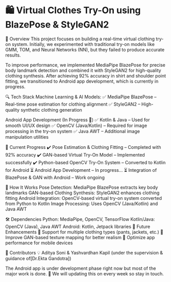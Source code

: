 # 🛍️ Virtual Clothes Try-On using BlazePose & StyleGAN2
📌 Overview
This project focuses on building a real-time virtual clothing try-on system. Initially, we experimented with traditional try-on models like GMM, TOM, and Neural Networks (NN), but they failed to produce accurate results.

To improve performance, we implemented MediaPipe BlazePose for precise body landmark detection and combined it with StyleGAN2 for high-quality clothing synthesis. After achieving 92% accuracy in shirt and shoulder point fitting, we transitioned to Android app development, which is currently in progress.

🔍 Tech Stack
Machine Learning & AI Models:
✅ MediaPipe BlazePose – Real-time pose estimation for clothing alignment
✅ StyleGAN2 – High-quality synthetic clothing generation

Android App Development (In Progress 🚧)
✅ Kotlin & Java – Used for smooth UI/UX design
✅ OpenCV (Java/Kotlin) – Required for image processing in the try-on system
✅ Java AWT – Additional image manipulation utilities

🚀 Current Progress
✔️ Pose Estimation & Clothing Fitting – Completed with 92% accuracy
✔️ GAN-based Virtual Try-On Model – Implemented successfully
✔️ Python-based OpenCV Try-On System – Converted to Kotlin for Android
⏳ Android App Development – In progress...
⏳ Integration of BlazePose & GAN with Android – Work ongoing

🔧 How It Works
Pose Detection: MediaPipe BlazePose extracts key body landmarks
GAN-based Clothing Synthesis: StyleGAN2 enhances clothing fitting
Android Integration: OpenCV-based virtual try-on system converted from Python to Kotlin
Image Processing: Uses OpenCV (Java/Kotlin) and Java AWT

🛠️ Dependencies
Python: MediaPipe, OpenCV, TensorFlow
Kotlin/Java: OpenCV (Java), Java AWT
Android: Kotlin, Jetpack libraries
🔮 Future Enhancements
🔹 Support for multiple clothing types (pants, jackets, etc.)
🔹 Improve GAN-based texture mapping for better realism
🔹 Optimize app performance for mobile devices

🤝 Contributors
💡 Aditya Soni & Yashvardhan Kapil (under the supervision & guidance of[Dr.Ekta Gandotra])

The Android app is under development phase right now but most of the major work is done. 🚀 We will updating this on every week so stay in touch.
